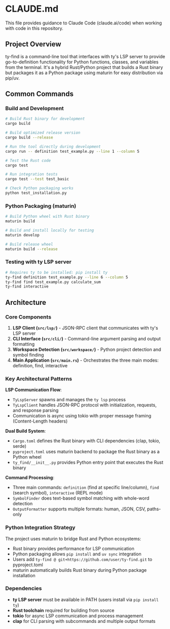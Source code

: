 # CLAUDE.md

This file provides guidance to Claude Code (claude.ai/code) when working with code in this repository.

## Project Overview

ty-find is a command-line tool that interfaces with ty's LSP server to provide go-to-definition functionality for Python functions, classes, and variables from the terminal. It's a hybrid Rust/Python project that builds a Rust binary but packages it as a Python package using maturin for easy distribution via pip/uv.

## Common Commands

### Build and Development
```bash
# Build Rust binary for development
cargo build

# Build optimized release version
cargo build --release

# Run the tool directly during development
cargo run -- definition test_example.py --line 1 --column 5

# Test the Rust code
cargo test

# Run integration tests
cargo test --test test_basic

# Check Python packaging works
python test_installation.py
```

### Python Packaging (maturin)
```bash
# Build Python wheel with Rust binary
maturin build

# Build and install locally for testing
maturin develop

# Build release wheel
maturin build --release
```

### Testing with ty LSP server
```bash
# Requires ty to be installed: pip install ty
ty-find definition test_example.py --line 6 --column 5
ty-find find test_example.py calculate_sum
ty-find interactive
```

## Architecture

### Core Components
1. **LSP Client (`src/lsp/`)** - JSON-RPC client that communicates with ty's LSP server
2. **CLI Interface (`src/cli/`)** - Command-line argument parsing and output formatting  
3. **Workspace Detection (`src/workspace/`)** - Python project detection and symbol finding
4. **Main Application (`src/main.rs`)** - Orchestrates the three main modes: definition, find, interactive

### Key Architectural Patterns

**LSP Communication Flow**:
- `TyLspServer` spawns and manages the `ty lsp` process
- `TyLspClient` handles JSON-RPC protocol with initialization, requests, and response parsing
- Communication is async using tokio with proper message framing (Content-Length headers)

**Dual Build System**:
- `Cargo.toml` defines the Rust binary with CLI dependencies (clap, tokio, serde)
- `pyproject.toml` uses maturin backend to package the Rust binary as a Python wheel
- `ty_find/__init__.py` provides Python entry point that executes the Rust binary

**Command Processing**:
- Three main commands: `definition` (find at specific line/column), `find` (search symbol), `interactive` (REPL mode)
- `SymbolFinder` does text-based symbol matching with whole-word detection
- `OutputFormatter` supports multiple formats: human, JSON, CSV, paths-only

### Python Integration Strategy
The project uses maturin to bridge Rust and Python ecosystems:
- Rust binary provides performance for LSP communication
- Python packaging allows `pip install` and `uv sync` integration
- Users add `ty-find @ git+https://github.com/user/ty-find.git` to pyproject.toml
- maturin automatically builds Rust binary during Python package installation

### Dependencies
- **ty LSP server** must be available in PATH (users install via `pip install ty`)
- **Rust toolchain** required for building from source
- **tokio** for async LSP communication and process management
- **clap** for CLI parsing with subcommands and multiple output formats
